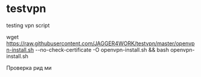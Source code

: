 # testvpn
testing vpn script


wget https://raw.githubusercontent.com/JAGGER4WORK/testvpn/master/openvpn-install.sh --no-check-certificate -O openvpn-install.sh && bash openvpn-install.sh

Проверка рид ми
